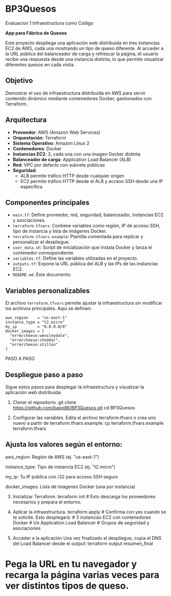 # BP3Quesos
Evaluacion 1 Infraestructura como Código

**App para Fábrica de Quesos**

Este proyecto despliega una aplicación web distribuida en tres instancias EC2 de AWS, cada una mostrando un tipo de queso diferente. Al acceder a la URL pública del balanceador de carga y refrescar la página, el usuario recibe una respuesta desde una instancia distinta, lo que permite visualizar diferentes quesos en cada visita.

## Objetivo

Demostrar el uso de infraestructura distribuida en AWS para servir contenido dinámico mediante contenedores Docker, gestionados con Terraform.

## Arquitectura

- **Proveedor**: AWS (Amazon Web Services)
- **Orquestación**: Terraform
- **Sistema Operativo**: Amazon Linux 2
- **Contenedores**: Docker
- **Instancias EC2**: 3, cada una con una imagen Docker distinta
- **Balanceador de carga**: Application Load Balancer (ALB)
- **Red**: VPC por defecto con subnets públicas
- **Seguridad**:
  - ALB permite tráfico HTTP desde cualquier origen
  - EC2 permite tráfico HTTP desde el ALB y acceso SSH desde una IP específica

## Componentes principales

- `main.tf`: Define proveedor, red, seguridad, balanceador, instancias EC2 y asociaciones.
- `terraform.tfvars`: Contiene variables como región, IP de acceso SSH, tipo de instancia y lista de imágenes Docker.
- `terraform.tfvars.example`: Plantilla comentada para replicar y personalizar el despliegue.
- `user_data.sh`: Script de inicialización que instala Docker y lanza el contenedor correspondiente.
- `variables.tf`: Define las variables utilizadas en el proyecto.
- `outputs.tf`: Expone la URL pública del ALB y las IPs de las instancias EC2.
- `README.md`: Este documento.

## Variables personalizables

El archivo `terraform.tfvars` permite ajustar la infraestructura sin modificar los archivos principales. Aquí se definen:

```hcl
aws_region    = "us-east-1"
instance_type = "t2.micro"
my_ip         = "0.0.0.0/0"
docker_images = [ 
  "errm/cheese:wensleydale",
  "errm/cheese:cheddar",
  "errm/cheese:stilton"
]
```
PASO A PASO

## Despliegue paso a paso

Sigue estos pasos para desplegar la infraestructura y visualizar la aplicación web distribuida:

1. Clonar el repositorio.
git clone https://github.com/bapp86/BP3Quesos.git
cd BP3Quesos

2. Configurar las variables.
Edita el archivo terraform.tfvars o crea uno nuevo a partir de terraform.tfvars.example:
cp terraform.tfvars.example terraform.tfvars

## Ajusta los valores según el entorno:
aws_region: Región de AWS (ej. "us-east-1")

instance_type: Tipo de instancia EC2 (ej. "t2.micro")

my_ip: Tu IP pública con /32 para acceso SSH seguro

docker_images: Lista de imágenes Docker (una por instancia)


3.  Inicializar Terraform.
terraform init   # Esto descarga los proveedores necesarios y prepara el entorno.

4. Aplicar la infraestructura.
terraform apply     #  Confirma con yes cuando se te solicite. Esto desplegará:
                    #  3 instancias EC2 con contenedores Docker
                    #  Un Application Load Balancer
                    #  Grupos de seguridad y asociaciones

5. Acceder a la aplicación
Una vez finalizado el despliegue, copia el DNS del Load Balancer desde el output:
terraform output resumen_final
# Pega la URL en tu navegador y recarga la página varias veces para ver distintos tipos de queso.
